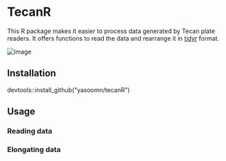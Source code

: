 # TecanR

This R package makes it easier to process data generated by Tecan plate readers. It offers functions to read the data and rearrange it in [tidyr]([url](https://tidyr.tidyverse.org/)) format.

![image](https://github.com/yasoomn/tecanR/assets/43299701/5f1e883d-91d3-49a2-814a-8d6bc9c874d3)


## Installation

devtools::install_github("yasoomn/tecanR")

## Usage

### Reading data

### Elongating data
